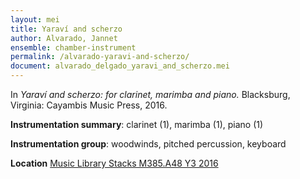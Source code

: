 ```yaml
---
layout: mei
title: Yaraví and scherzo
author: Alvarado, Jannet
ensemble: chamber-instrument
permalink: /alvarado-yaravi-and-scherzo/
document: alvarado_delgado_yaravi_and_scherzo.mei
---
```


In *Yaraví and scherzo: for clarinet, marimba and piano.* Blacksburg, Virginia: Cayambis Music Press, 2016.

**Instrumentation summary**: clarinet (1), marimba (1), piano (1) 

**Instrumentation group**: woodwinds, pitched percussion, keyboard 

**Location** <a href="https://tufts.primo.exlibrisgroup.com/permalink/01TUN_INST/1kc9gia/alma991018193946303851" target="_blank">Music Library Stacks M385.A48 Y3 2016</a>
